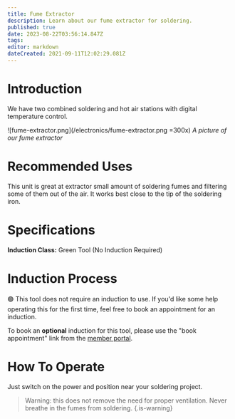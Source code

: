 ```yaml
---
title: Fume Extractor
description: Learn about our fume extractor for soldering.
published: true
date: 2023-08-22T03:56:14.847Z
tags: 
editor: markdown
dateCreated: 2021-09-11T12:02:29.081Z
---
```


# Introduction
We have two combined soldering and hot air stations with digital temperature control.

![fume-extractor.png](/electronics/fume-extractor.png =300x)
*A picture of our fume extractor*

# Recommended Uses
This unit is great at extractor small amount of soldering fumes and filtering some of them out of the air. It works best close to the tip of the soldering iron.

# Specifications
**Induction Class:** Green Tool (No Induction Required)

# Induction Process
🟢 This tool does not require an induction to use. If you'd like some help operating this for the first time, feel free to book an appointment for an induction.

To book an **optional** induction for this tool, please use the "book appointment" link from the [member portal](https://portal.brisbanemaker.space).

# How To Operate
Just switch on the power and position near your soldering project.

> Warning: this does not remove the need for proper ventilation. Never breathe in the fumes from soldering.
{.is-warning}
